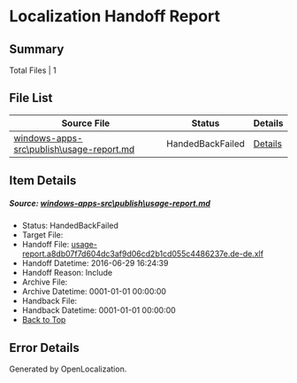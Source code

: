 # <a name='report-top'></a> Localization Handoff Report

## Summary
 Total Files | 1

## File List
 Source File | Status | Details 
 ----------- | ------ | ------- 
 [windows-apps-src\publish\usage-report.md](https://github.com/Microsoft/windows-apps/blob/6dac44032ac217969148ff73c594f99d8a733355/windows-apps-src/publish/usage-report.md) | HandedBackFailed | [Details](#0cb9d09504a024cabe66661a5c77e21752b7e2e63649)

## Item Details
##### <a name='0cb9d09504a024cabe66661a5c77e21752b7e2e63649'></a> Source: [windows-apps-src\publish\usage-report.md](https://github.com/Microsoft/windows-apps/blob/6dac44032ac217969148ff73c594f99d8a733355/windows-apps-src/publish/usage-report.md)
* Status: HandedBackFailed
* Target File: 
* Handoff File: [usage-report.a8db07f7d604dc3af9d06cd2b1cd055c4486237e.de-de.xlf](https://github.com/Microsoft/WDG.handoff/blob/816551f3b37be6559a5220fd2f98bf27d25b1876/ol-handoff/Microsoft/windows-apps.de-de/master/usage-report.a8db07f7d604dc3af9d06cd2b1cd055c4486237e.de-de.xlf)
* Handoff Datetime: 2016-06-29 16:24:39
* Handoff Reason: Include
* Archive File: 
* Archive Datetime: 0001-01-01 00:00:00
* Handback File: 
* Handback Datetime: 0001-01-01 00:00:00
* [Back to Top](#report-top)


## Error Details

Generated by OpenLocalization.
